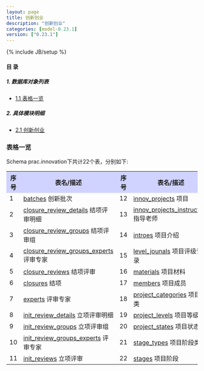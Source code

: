 ```yaml
---
layout: page
title: 创新创业 
description: "创新创业"
categories: [model-0.23.1]
version: ["0.23.1"]
---
```

{% include JB/setup %}

#### 目 录

##### 1. 数据库对象列表
  * [1.1 表格一览](index.html#表格一览)

##### 2. 具体模块明细
* [2.1 创新创业](misc.html)

### 表格一览
Schema prac.innovation下共计22个表，分别如下:

<table class="table table-bordered table-striped table-condensed">
  <tr>
    <th style="background-color:#D0D3FF">序号</th>
    <th style="background-color:#D0D3FF">表名/描述</th>
    <th style="background-color:#D0D3FF">序号</th>
    <th style="background-color:#D0D3FF">表名/描述</th>
  </tr>
  <tr>
    <td>1</td>
    <td><a href="misc.html#表格-batches-创新批次">batches</a> 创新批次</td>
    <td>12</td>
    <td><a href="misc.html#表格-innov_projects-项目">innov_projects</a> 项目</td>
  </tr>
  <tr>
    <td>2</td>
    <td><a href="misc.html#表格-closure_review_details-结项评审明细">closure_review_details</a> 结项评审明细</td>
    <td>13</td>
    <td><a href="misc.html#表格-innov_projects_instructors-指导老师">innov_projects_instructors</a> 指导老师</td>
  </tr>
  <tr>
    <td>3</td>
    <td><a href="misc.html#表格-closure_review_groups-结项评审组">closure_review_groups</a> 结项评审组</td>
    <td>14</td>
    <td><a href="misc.html#表格-introes-项目介绍">introes</a> 项目介绍</td>
  </tr>
  <tr>
    <td>4</td>
    <td><a href="misc.html#表格-closure_review_groups_experts-评审专家">closure_review_groups_experts</a> 评审专家</td>
    <td>15</td>
    <td><a href="misc.html#表格-level_jounals-项目评级记录">level_jounals</a> 项目评级记录</td>
  </tr>
  <tr>
    <td>5</td>
    <td><a href="misc.html#表格-closure_reviews-结项评审">closure_reviews</a> 结项评审</td>
    <td>16</td>
    <td><a href="misc.html#表格-materials-项目材料">materials</a> 项目材料</td>
  </tr>
  <tr>
    <td>6</td>
    <td><a href="misc.html#表格-closures-结项">closures</a> 结项</td>
    <td>17</td>
    <td><a href="misc.html#表格-members-项目成员">members</a> 项目成员</td>
  </tr>
  <tr>
    <td>7</td>
    <td><a href="misc.html#表格-experts-评审专家">experts</a> 评审专家</td>
    <td>18</td>
    <td><a href="misc.html#表格-project_categories-项目分类">project_categories</a> 项目分类</td>
  </tr>
  <tr>
    <td>8</td>
    <td><a href="misc.html#表格-init_review_details-立项评审明细">init_review_details</a> 立项评审明细</td>
    <td>19</td>
    <td><a href="misc.html#表格-project_levels-项目等级">project_levels</a> 项目等级</td>
  </tr>
  <tr>
    <td>9</td>
    <td><a href="misc.html#表格-init_review_groups-立项评审组">init_review_groups</a> 立项评审组</td>
    <td>20</td>
    <td><a href="misc.html#表格-project_states-项目状态">project_states</a> 项目状态</td>
  </tr>
  <tr>
    <td>10</td>
    <td><a href="misc.html#表格-init_review_groups_experts-评审专家">init_review_groups_experts</a> 评审专家</td>
    <td>21</td>
    <td><a href="misc.html#表格-stage_types-项目阶段类型">stage_types</a> 项目阶段类型</td>
  </tr>
  <tr>
    <td>11</td>
    <td><a href="misc.html#表格-init_reviews-立项评审">init_reviews</a> 立项评审</td>
    <td>22</td>
    <td><a href="misc.html#表格-stages-项目阶段">stages</a> 项目阶段</td>
  </tr>
</table>

